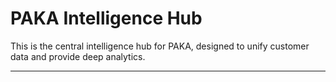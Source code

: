 # PAKA Intelligence Hub

This is the central intelligence hub for PAKA, designed to unify customer data and provide deep analytics.

---

